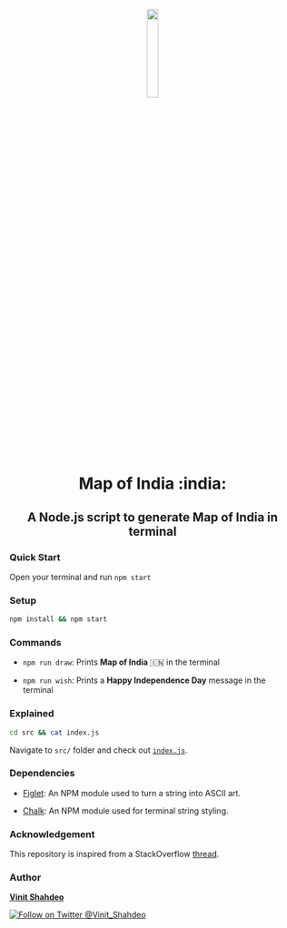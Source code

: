 <p align="center"><img src="https://www.pngmart.com/files/7/India-Map-Transparent-PNG.png" width="20%" height="20%" />
<h1 align="center">Map of India :india:</h1>
<h2 align="center"> A Node.js script to generate Map of India in terminal </h2>

### Quick Start

Open your terminal and run `npm start`

### Setup

```bash
npm install && npm start
```

### Commands

- `npm run draw`: Prints **Map of India** :india: in the terminal

- `npm run wish`: Prints a **Happy Independence Day** message in the terminal

### Explained

```bash
cd src && cat index.js
```

Navigate to `src/` folder and check out [`index.js`](https://github.com/vinitshahdeo/Map-of-India/blob/master/src/index.js).

### Dependencies

- [Figlet](https://www.npmjs.com/package/figlet): An NPM module used to turn a string into ASCII art.

- [Chalk](https://www.npmjs.com/package/chalk): An NPM module used for terminal string styling.

### Acknowledgement

This repository is inspired from a StackOverflow [thread](https://stackoverflow.com/questions/3533348/how-does-this-code-generate-the-map-of-india).

### Author

**[Vinit Shahdeo](https://www.linkedin.com/in/vinitshahdeo/)**

[![Follow on Twitter @Vinit_Shahdeo](https://img.shields.io/twitter/follow/Vinit_Shahdeo?style=social)](https://twitter.com/Vinit_Shahdeo)
